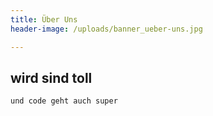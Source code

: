 ```yaml
---
title: Über Uns
header-image: /uploads/banner_ueber-uns.jpg

---
```

## wird sind toll

```
und code geht auch super
```